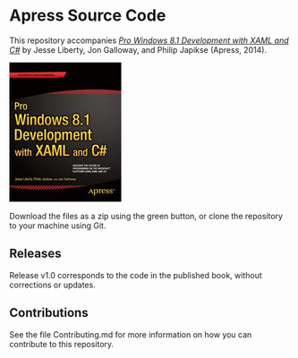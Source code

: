 # Apress Source Code

This repository accompanies [*Pro Windows 8.1 Development with XAML and C#*](http://www.apress.com/9781430240471) by Jesse Liberty, Jon Galloway, and Philip Japikse (Apress, 2014).

![Cover image](9781430240471.jpg)

Download the files as a zip using the green button, or clone the repository to your machine using Git.

## Releases

Release v1.0 corresponds to the code in the published book, without corrections or updates.

## Contributions

See the file Contributing.md for more information on how you can contribute to this repository.
